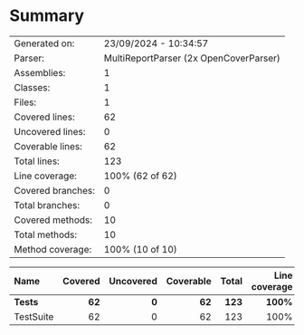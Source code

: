 ﻿# Summary
|||
|:---|:---|
| Generated on: | 23/09/2024 - 10:34:57 |
| Parser: | MultiReportParser (2x OpenCoverParser) |
| Assemblies: | 1 |
| Classes: | 1 |
| Files: | 1 |
| Covered lines: | 62 |
| Uncovered lines: | 0 |
| Coverable lines: | 62 |
| Total lines: | 123 |
| Line coverage: | 100% (62 of 62) |
| Covered branches: | 0 |
| Total branches: | 0 |
| Covered methods: | 10 |
| Total methods: | 10 |
| Method coverage: | 100% (10 of 10) |

|**Name**|**Covered**|**Uncovered**|**Coverable**|**Total**|**Line coverage**|**Covered**|**Total**|**Branch coverage**|**Covered**|**Total**|**Method coverage**|
|:---|---:|---:|---:|---:|---:|---:|---:|---:|---:|---:|---:|
|**Tests**|**62**|**0**|**62**|**123**|**100%**|**0**|**0**|****|**10**|**10**|**100%**|
|TestSuite|62|0|62|123|100%|0|0||10|10|100%|
